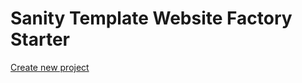 # Sanity Template Website Factory Starter

[Create new project](https://www.sanity.io/create?template=phirannodesigns/sanity-template-website-factory-starter
)
